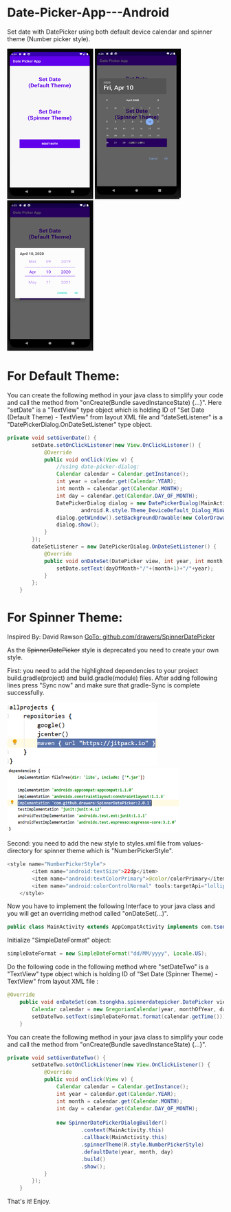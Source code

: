# Date-Picker-App---Android
Set date with DatePicker using both default device calendar and spinner theme (Number picker style).

<img src="app/src/main/res/drawable/app_preview.png" width="200" height="350"> <img src="app/src/main/res/drawable/android_10_default_style_theme.png" width="200" height="350"> <img src="app/src/main/res/drawable/spinner_style_theme.png" width="200" height="350">

# For Default Theme:
You can create the following method in your java class to simplify your code and call the method from "onCreate(Bundle savedInstanceState) {...}". Here "setDate" is a "TextView" type
object which is holding ID of "Set Date (Default Theme) - TextView" from layout XML file and "dateSetListener" is a "DatePickerDialog.OnDateSetListener"
type object.

```java
private void setGivenDate() {
        setDate.setOnClickListener(new View.OnClickListener() {
            @Override
            public void onClick(View v) {
                //using date-picker-dialog:
                Calendar calendar = Calendar.getInstance();
                int year = calendar.get(Calendar.YEAR);
                int month = calendar.get(Calendar.MONTH);
                int day = calendar.get(Calendar.DAY_OF_MONTH);
                DatePickerDialog dialog = new DatePickerDialog(MainActivity.this,
                        android.R.style.Theme_DeviceDefault_Dialog_MinWidth, dateSetListener,year,month,day);
                dialog.getWindow().setBackgroundDrawable(new ColorDrawable(Color.TRANSPARENT));
                dialog.show();
            }
        });
        dateSetListener = new DatePickerDialog.OnDateSetListener() {
            @Override
            public void onDateSet(DatePicker view, int year, int month, int dayOfMonth) {
                setDate.setText(dayOfMonth+"/"+(month+1)+"/"+year);
            }
        };
    }
 ```
# For Spinner Theme:
Inspired By: David Rawson [GoTo: github.com/drawers/SpinnerDatePicker](https://github.com/drawers/SpinnerDatePicker)

As the ~~SpinnerDatePicker~~ style is deprecated you need to create your own style.

First: you need to add the highlighted dependencies to your project build.gradle(project) and build.gradle(module) files. After adding following lines press "Sync now" and make sure that gradle-Sync is complete successfully.

<img src="app/src/main/res/drawable/build_gradle_project.png" width="350" height="150"> <img src="app/src/main/res/drawable/build_gradle_module.png" width="400" height="150">

Second: you need to add the new style to styles.xml file from values-directory for spinner theme which is "NumberPickerStyle".

```java
<style name="NumberPickerStyle">
        <item name="android:textSize">22dp</item>
        <item name="android:textColorPrimary">@color/colorPrimary</item>
        <item name="android:colorControlNormal" tools:targetApi="lollipop">@color/colorPrimary</item>
    </style>
```

Now you have to implement the following Interface to your java class and you will get an overriding method called "onDateSet(...)".

```java
public class MainActivity extends AppCompatActivity implements com.tsongkha.spinnerdatepicker.DatePickerDialog.OnDateSetListener {
```
Initialize "SimpleDateFormat" object:

```java
simpleDateFormat = new SimpleDateFormat("dd/MM/yyyy", Locale.US);
```

Do the following code in the following method where "setDateTwo" is a "TextView" type
object which is holding ID of "Set Date (Spinner Theme) - TextView" from layout XML file :

```java
@Override
    public void onDateSet(com.tsongkha.spinnerdatepicker.DatePicker view, int year, int monthOfYear, int dayOfMonth) {
        Calendar calendar = new GregorianCalendar(year, monthOfYear, dayOfMonth);
        setDateTwo.setText(simpleDateFormat.format(calendar.getTime()));
    }
```
You can create the following method in your java class to simplify your code and call the method from "onCreate(Bundle savedInstanceState) {...}".

```java
private void setGivenDateTwo() {
        setDateTwo.setOnClickListener(new View.OnClickListener() {
            @Override
            public void onClick(View v) {
                Calendar calendar = Calendar.getInstance();
                int year = calendar.get(Calendar.YEAR);
                int month = calendar.get(Calendar.MONTH);
                int day = calendar.get(Calendar.DAY_OF_MONTH);

                new SpinnerDatePickerDialogBuilder()
                        .context(MainActivity.this)
                        .callback(MainActivity.this)
                        .spinnerTheme(R.style.NumberPickerStyle)
                        .defaultDate(year, month, day)
                        .build()
                        .show();
            }
        });
    }
```
That's it! Enjoy.
